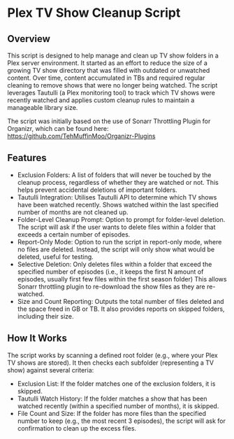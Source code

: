 # Plex TV Show Cleanup Script

## Overview
This script is designed to help manage and clean up TV show folders in a Plex server environment. It started as an effort to reduce the size of a growing TV show directory that was filled with outdated or unwatched content. Over time, content accumulated in TBs and required regular cleaning to remove shows that were no longer being watched. The script leverages Tautulli (a Plex monitoring tool) to track which TV shows were recently watched and applies custom cleanup rules to maintain a manageable library size.

The script was initially based on the use of Sonarr Throttling Plugin for Organizr, which can be found here:
https://github.com/TehMuffinMoo/Organizr-Plugins

## Features
* Exclusion Folders: A list of folders that will never be touched by the cleanup process, regardless of whether they are watched or not. This helps prevent accidental deletions of important folders.
* Tautulli Integration: Utilises Tautulli API to determine which TV shows have been watched recently. Shows watched within the last specified number of months are not cleaned up.
* Folder-Level Cleanup Prompt: Option to prompt for folder-level deletion. The script will ask if the user wants to delete files within a folder that exceeds a certain number of episodes.
* Report-Only Mode: Option to run the script in report-only mode, where no files are deleted. Instead, the script will only show what would be deleted, useful for testing.
* Selective Deletion: Only deletes files within a folder that exceed the specified number of episodes (i.e., it keeps the first N amount of episodes, usually first few files within the first season folder) This allows Sonarr throttling plugin to re-download the show files as they are re-watched.
* Size and Count Reporting: Outputs the total number of files deleted and the space freed in GB or TB. It also provides reports on skipped folders, including their size.

## How It Works
The script works by scanning a defined root folder (e.g., where your Plex TV shows are stored). It then checks each subfolder (representing a TV show) against several criteria:

* Exclusion List: If the folder matches one of the exclusion folders, it is skipped.
* Tautulli Watch History: If the folder matches a show that has been watched recently (within a specified number of months), it is skipped.
* File Count and Size: If the folder has more files than the specified number to keep (e.g., the most recent 3 episodes), the script will ask for confirmation to clean up the excess files.
